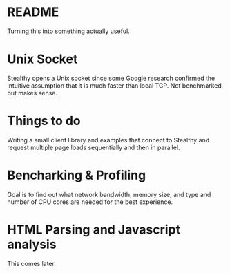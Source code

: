 README
======

Turning this into something actually useful.

Unix Socket
===========
Stealthy opens a Unix socket since some Google research confirmed the intuitive
assumption that it is much faster than local TCP. Not benchmarked, but makes 
sense. 

Things to do
============
Writing a small client library and examples that connect to Stealthy and request
multiple page loads sequentially and then in parallel.

Bencharking & Profiling
=======================
Goal is to find out what network bandwidth, memory size, and type and number of
CPU cores are needed for the best experience.

HTML Parsing and Javascript analysis
====================================
This comes later.
